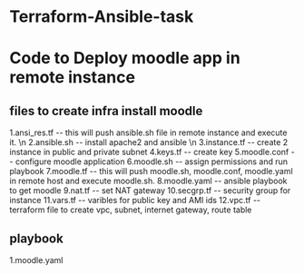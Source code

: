 # Terraform-Ansible-task

# Code to Deploy moodle app in remote instance
## files to create infra install moodle
1.ansi_res.tf   -- this will push ansible.sh file in remote instance and execute it. \n
2.ansible.sh    -- install apache2 and ansible \n
3.instance.tf   -- create 2 instance in public and private subnet
4.keys.tf       -- create key
5.moodle.conf   -- configure moodle application
6.moodle.sh     -- assign permissions and run playbook
7.moodle.tf     -- this will push moodle.sh, moodle.conf, moodle.yaml in remote host and execute moodle.sh.
8.moodle.yaml   -- ansible playbook to get moodle
9.nat.tf        -- set NAT gateway
10.secgrp.tf    -- security group for instance
11.vars.tf      -- varibles for public key and AMI ids
12.vpc.tf       -- terraform file to create vpc, subnet, internet gateway, route table

## playbook
1.moodle.yaml
